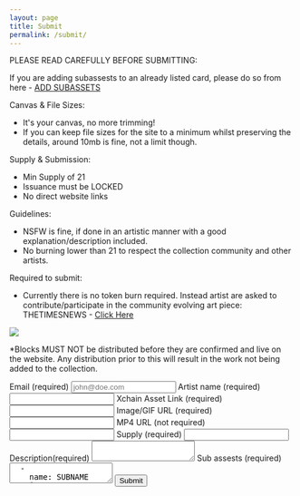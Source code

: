```yaml
---
layout: page
title: Submit
permalink: /submit/
---
```


PLEASE READ CAREFULLY BEFORE SUBMITTING:

If you are adding subassests to an already listed card, please do so from here - <a href="https://rarebtc.art/add-subs/">ADD SUBASSETS</a>


Canvas & File Sizes:
- It's your canvas, no more trimming!
- If you can keep file sizes for the site to a minimum whilst preserving the details, around 10mb is fine, not a limit though.

Supply & Submission:
- Min Supply of 21
- Issuance must be LOCKED
- No direct website links

Guidelines:
- NSFW is fine, if done in an artistic manner with a good explanation/description included.
- No burning lower than 21 to respect the collection community and other artists.

Required to submit:
- Currently there is no token burn required. Instead artist are asked to contribute/participate in the community evolving art piece: THETIMESNEWS - <a href="https://rarebtc.art/collectivecreation/">Click Here</a>

<img src="https://bafybeid56ngwqopaj2afzil5ohdqligfcsz65rqccmxocidrfkzcw44tsy.ipfs.nftstorage.link/" max-width="100%" height="auto">

*Blocks MUST NOT be distributed before they are confirmed and live on the website. Any distribution prior to this will result in the work not being added to the collection.

<form
  action="https://usebasin.com/f/17f8ff352369"
  method="POST"
  enctype="multipart/form-data"
  id="submisions"
>
<label for="email">Email <span class="small">(required)</span></label>
<input type="email" name="email" placeholder="john@doe.com" required />
<label for="text">Artist name <span class="small">(required)</span></label>
<input type="text" name="Artist Name" />
<label for="text">Xchain Asset Link <span class="small">(required)</span></label>
<input type="text" name="Asset Link" />
<label for="text">Image/GIF URL <span class="small">(required)</span></label>
<input type="text" name="Image/GIF URL" />
<label for="text">MP4 URL <span class="small">(not required)</span></label>
<input type="text" name="MP4 URL" />
<label for="text">Supply <span class="small">(required)</span></label>
<input type="text" name="Token Supply" />
<label for="message">Description<span class="small">(required)</span></label>
    <textarea name="message"></textarea>
<label for="message">Sub assests <span class="small">(required)</span></label>
<textarea name="message" wrap="hard" required>
  -
    name: SUBNAME
    image: https://imagelink.com
    supply: 21
    artist:
  -
    name: SUBNAME
    image: https://imagelink.com
    supply: 21
    artist:
</textarea>
<button type="submit" id="form-button">Submit</button>
<div id="form-message"></div>
</form>

<script type="text/javascript">
var form = document.getElementById("my-contact-form");
var formMessage = document.getElementById("form-button");
var formButton = document.getElementById("form-button");
form.onsubmit = function(event) {
  event.preventDefault();

  if (confirm("Please make sure your submission is correct") == true) {
    formMessage.innerHTML = "Sending...";
    formMessage.disabled = true;
    var formData = new FormData(form);
    var xhr = new XMLHttpRequest();
    xhr.open("POST", form.action, true);
    xhr.onload = function(e) {
      console.log(xhr);
      if (xhr.status === 200) {
        formMessage.innerHTML = "Thank you!";
      } else {
        formMessage.innerHTML = "Please try again!"
        formMessage.disabled = false;
      }
    };
    xhr.send(formData);
  }
};
</script>
